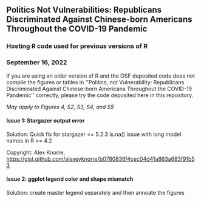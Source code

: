 ## Politics Not Vulnerabilities: Republicans Discriminated Against Chinese-born Americans Throughout the COVID-19 Pandemic
### Hosting R code used for previous versions of R
### September 16, 2022

If you are using an older version of R and the OSF deposited code does not compile the figures or tables in ''Politics, not Vulnerability: Republicans Discriminated Against Chinese-born Americans Throughout the COVID-19 Pandemic'' correctly, please try the code deposited here in this repository.

*May apply to Figures 4, S2, S3, S4, and S5*

#### Issue 1: Stargazer output error

Solution: Quick fix for stargazer <= 5.2.3 is.na() issue with long model names in R >= 4.2

Copyright: Alex Knorre, https://gist.github.com/alexeyknorre/b0780836f4cec04d41a863a683f91b53


#### Issue 2: ggplot legend color and shape mismatch

Solution: create master legend separately and then annoate the figures
